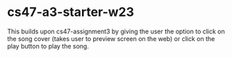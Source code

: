 # cs47-a3-starter-w23
This builds upon cs47-assignment3 by giving the user the option to click on the song cover (takes user to preview screen on the web) or click on the play button to play the song.
